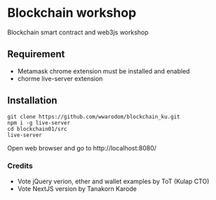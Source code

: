 # Blockchain workshop
Blockchain smart contract and web3js workshop

## Requirement
* Metamask chrome extension must be installed and enabled
* chorme live-server extension

## Installation
```
git clone https://github.com/wwarodom/blockchain_ku.git
npm i -g live-server
cd blockchain01/src
live-server
```

Open web browser and go to http://localhost:8080/

### Credits
* Vote jQuery verion, ether and wallet examples by ToT (Kulap CTO)
* Vote NextJS version by Tanakorn Karode

